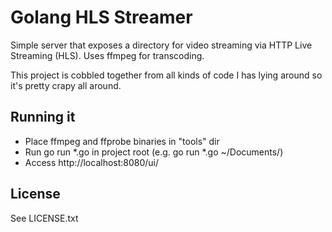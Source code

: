 Golang HLS Streamer
===================

Simple server that exposes a directory for video streaming via HTTP Live Streaming (HLS).
Uses ffmpeg for transcoding.

This project is cobbled together from all kinds of code I has lying around so it's pretty crapy all around.

Running it
----------

- Place ffmpeg and ffprobe binaries in "tools" dir
- Run go run *.go <path to videos> in project root (e.g. go run *.go ~/Documents/)
- Access http://localhost:8080/ui/

License
-------
See LICENSE.txt


